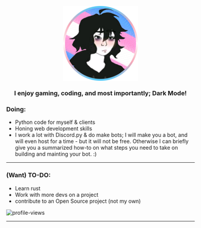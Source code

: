 <a>
<p align = "center">
    <img align = "center" src="https://github.com/charlotte-2222/charlotte-2222/blob/main/char_char.png" width="200" height="200"></p>
<h3 align="center">I enjoy gaming, coding, and most importantly; Dark Mode! </br>

### Doing:
* Python code for myself & clients
* Honing web development skills
* I work a lot with Discord.py & do make bots; I will make you a bot, and will even host for a time - but it will not be free. Otherwise I can briefly give you a summarized how-to on what steps you need to take on building and mainting your bot. :)
---
### (Want) TO-DO:
* Learn rust
* Work with more devs on a project
* contribute to an Open Source project (not my own)


<p align="left"> <img src="https://komarev.com/ghpvc/?username=im-zach&label=Profile%20views&color=0e75b6&style=flat" alt="profile-views" /> </p>

---
 
